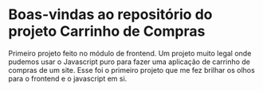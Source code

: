 # Boas-vindas ao repositório do projeto Carrinho de Compras

Primeiro projeto feito no módulo de frontend. Um projeto muito legal onde pudemos usar o Javascript puro para fazer uma aplicação de carrinho de compras de um site. Esse foi o primeiro projeto que me fez brilhar os olhos para o frontend e o javascript em si.
